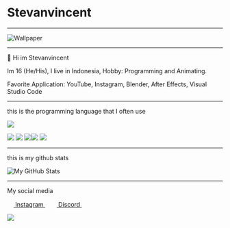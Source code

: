 # Stevanvincent

___

![Wallpaper](https://images6.alphacoders.com/655/655672.jpg)

___

👋 Hi im Stevanvincent

Im 16 (He/His), I live in Indonesia, Hobby: Programming and Animating.

Favorite Application: YouTube, Instagram, Blender, After Effects, Visual Studio Code
___

this is the programming language that I often use

<a href="https://github.com/Vann-Dev">
  <img src="https://github-readme-stats.vercel.app/api/top-langs/?username=Vann-Dev&theme=radical&hide=glsl,python" />
</a>

![](https://img.shields.io/badge/JavaScript-323330?style=for-the-badge&logo=javascript&logoColor=F7DF1E) ![](https://img.shields.io/badge/HTML5-E34F26?style=for-the-badge&logo=html5&logoColor=white) ![](https://img.shields.io/badge/MongoDB-white?style=for-the-badge&logo=mongodb&logoColor=4EA94B)![](https://img.shields.io/badge/Node.js-339933?style=for-the-badge&logo=nodedotjs&logoColor=white) ![](https://img.shields.io/badge/npm-CB3837?style=for-the-badge&logo=npm&logoColor=white)
___

this is my github stats

<img src="https://github-readme-stats.vercel.app/api?username=Vann-Dev&show_icons=true&theme=radical&line_height=27&v=5" alt="My GitHub Stats" />

___

My social media

<a href = "https://www.instagram.com/stevan.vincent/"><img src = "https://image.flaticon.com/icons/svg/174/174855.svg" height= 15px width = 15px> Instagram </a>&nbsp;&nbsp;
<a href = "https://discordapp.com/users/435497505883422721/"><img src = "https://imgur.com/RSEvkDl.png" height= 15px width = 15px> Discord </a>&nbsp;&nbsp;

<a href="https://discordapp.com/users/435497505883422721/">
  <img src="https://discord.c99.nl/widget/theme-3/435497505883422721.png" />
</a>


